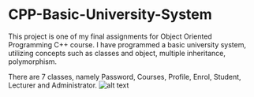 # CPP-Basic-University-System
This project is one of my final assignments for Object Oriented Programming C++ course. I have programmed a basic university system, utilizing concepts such as 
classes and object, multiple inheritance, polymorphism.

There are 7 classes, namely Password, Courses, Profile, Enrol, Student, Lecturer and Administrator.
![alt text](https://github.com/AdelineV/CPP-Basic-University-System/blob/University-System/Flowchart.png?raw=true)
